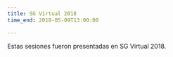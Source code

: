 ```yaml
---
title: SG Virtual 2018
time_end: 2018-05-09T13:00:00

---
```


Estas sesiones fueron presentadas en SG Virtual 2018.
